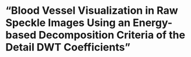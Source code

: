 # “Blood Vessel Visualization in Raw Speckle Images Using an Energy-based Decomposition Criteria of the Detail DWT Coefficients”


